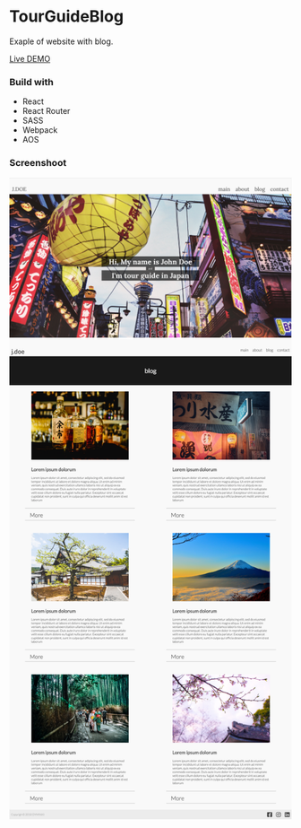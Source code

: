 # TourGuideBlog
Exaple of website with blog.  

[Live DEMO](https://dyminki.github.io/TourGuideBlog/)

### Build with
- React
- React Router
- SASS
- Webpack
- AOS

### Screenshoot
![Image](https://github.com/dyminki/TourGuideBlog/blob/master/main.png)
![Image](https://github.com/dyminki/TourGuideBlog/blob/master/blog.png)
